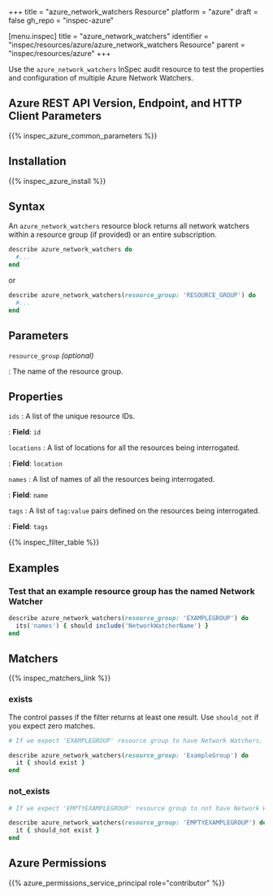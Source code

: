 +++
title = "azure_network_watchers Resource"
platform = "azure"
draft = false
gh_repo = "inspec-azure"

[menu.inspec]
title = "azure_network_watchers"
identifier = "inspec/resources/azure/azure_network_watchers Resource"
parent = "inspec/resources/azure"
+++

Use the `azure_network_watchers` InSpec audit resource to test the properties and configuration of multiple Azure Network Watchers.

## Azure REST API Version, Endpoint, and HTTP Client Parameters

{{% inspec_azure_common_parameters %}}

## Installation

{{% inspec_azure_install %}}

## Syntax

An `azure_network_watchers` resource block returns all network watchers within a resource group (if provided) or an entire subscription.

```ruby
describe azure_network_watchers do
  #...
end
```

or

```ruby
describe azure_network_watchers(resource_group: 'RESOURCE_GROUP') do
  #...
end
```

## Parameters

`resource_group` _(optional)_

: The name of the resource group.

## Properties

`ids`
: A list of the unique resource IDs.

: **Field**: `id`

`locations`
: A list of locations for all the resources being interrogated.

: **Field**: `location`

`names`
: A list of names of all the resources being interrogated.

: **Field**: `name`

`tags`
: A list of `tag:value` pairs defined on the resources being interrogated.

: **Field**: `tags`

{{% inspec_filter_table %}}

## Examples

### Test that an example resource group has the named Network Watcher

```ruby
describe azure_network_watchers(resource_group: 'EXAMPLEGROUP') do
  its('names') { should include('NetworkWatcherName') }
end
```

## Matchers

{{% inspec_matchers_link %}}

### exists

The control passes if the filter returns at least one result. Use `should_not` if you expect zero matches.

```ruby
# If we expect 'EXAMPLEGROUP' resource group to have Network Watchers.

describe azure_network_watchers(resource_group: 'ExampleGroup') do
  it { should exist }
end
```

### not_exists

```ruby
# If we expect 'EMPTYEXAMPLEGROUP' resource group to not have Network Watchers.

describe azure_network_watchers(resource_group: 'EMPTYEXAMPLEGROUP') do
  it { should_not exist }
end
```

## Azure Permissions

{{% azure_permissions_service_principal role="contributor" %}}
